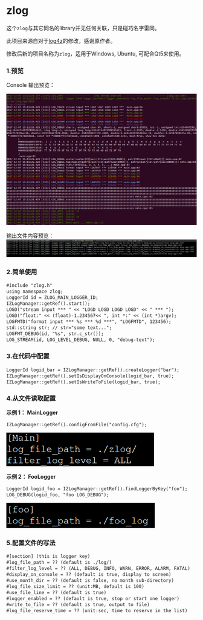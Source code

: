 # zlog #

这个`zlog`与其它同名的library并无任何关联，只是碰巧名字雷同。

此项目来源自对于[log4z](https://github.com/zsummer/log4z)的修改，感谢原作者。

修改后新的项目名称为`zlog`，适用于Windows, Ubuntu, 可配合Qt5来使用。

### 1.预览 ###

Console 输出预览：

![01](doc/imgs/01.png)

输出文件内容预览：
![02](doc/imgs/02.png)

### 2.简单使用 ###

```
#include "zlog.h"
using namespace zlog;
LoggerId id = ZLOG_MAIN_LOGGER_ID;
IZLogManager::getRef().start();
LOGD("stream input *** " << "LOGD LOGD LOGD LOGD" << " *** ");
LOGD("float:" << (float)-1.234567<< ", int *:" << (int *)argv);
LOGFMTD("format input *** %s *** %d ***", "LOGFMTD", 123456);
std::string str; // str="some text...";
LOGFMT_DEBUG(id, "%s", str.c_str());
LOG_STREAM(id, LOG_LEVEL_DEBUG, NULL, 0, "debug-text");
```

### 3.在代码中配置 ###

```
LoggerId logid_bar = IZLogManager::getRef().createLogger("bar");
IZLogManager::getRef().setIsDisplayOnConsole(logid_bar, true);
IZLogManager::getRef().setIsWriteToFile(logid_bar, true);
```

### 4.从文件读取配置 ###

**示例 1： MainLogger**

```
IZLogManager::getRef().configFromFile("config.cfg");
```

![03](doc/imgs/03.png)


**示例 2： FooLogger**

```
LoggerId logid_foo = IZLogManager::getRef().findLoggerByKey("foo");
LOG_DEBUG(logid_foo, "foo LOG_DEBUG");
```

![04](doc/imgs/04.png)

### 5.配置文件的写法 ###

```
#[section] (this is logger key)
#log_file_path = ?? (default is ./log/)
#filter_log_level = ?? (ALL, DEBUG, INFO, WARN, ERROR, ALARM, FATAL)
#display_on_console = ?? (default is true, display to screen)
#use_month_dir = ?? (default is false, no month sub-directory)
#log_file_size_limit = ?? (unit:MB, default is 100)
#use_file_line = ?? (default is true)
#logger_enabled = ?? (default is true, stop or start one logger)
#write_to_file = ?? (default is true, output to file)
#log_file_reserve_time = ?? (unit:sec, time to reserve in the list)
```
